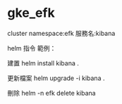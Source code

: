 # gke_efk

cluster namespace:efk
服務名:kibana

helm 指令 範例：

建置
helm install kibana .

更新檔案
helm upgrade -i kibana .

刪除
helm -n efk delete kibana
